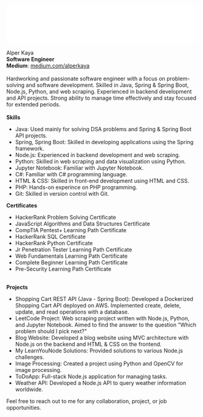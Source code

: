 <img height="100px" src="https://github.com/alperkaya0/alperkaya0/blob/main/svgtest.svg" alt="ğ">

Alper Kaya <br>
**Software Engineer** <br>
**Medium**: <a href="https://medium.com/@competeorbeforgotten">medium.com/alperkaya</a> <br>
<br>
Hardworking and passionate software engineer with a focus on problem-solving and software development. Skilled in Java, Spring & Spring Boot, Node.js, Python, and web scraping. Experienced in backend development and API projects. Strong ability to manage time effectively and stay focused for extended periods.
<br><br>
**Skills**
- Java: Used mainly for solving DSA problems and Spring & Spring Boot API projects.
- Spring, Spring Boot: Skilled in developing applications using the Spring framework.
- Node.js: Experienced in backend development and web scraping.
- Python: Skilled in web scraping and data visualization using Python.
- Jupyter Notebook: Familiar with Jupyter Notebook.
- C#: Familiar with C# programming language.
- HTML & CSS: Skilled in front-end development using HTML and CSS.
- PHP: Hands-on experince on PHP programming.
- Git: Skilled in version control with Git. 

**Certificates**
- HackerRank Problem Solving Certificate
- JavaScript Algorithms and Data Structures Certificate
- CompTIA Pentest+ Learning Path Certificate
- HackerRank SQL Certificate
- HackerRank Python Certificate
- Jr Penetration Tester Learning Path Certificate
- Web Fundamentals Learning Path Certificate
- Complete Beginner Learning Path Certificate
- Pre-Security Learning Path Certificate <br><br>

**Projects**
- Shopping Cart REST API (Java - Spring Boot): Developed a Dockerized Shopping Cart API deployed on AWS. Implemented create, delete, update, and read operations with a database.
- LeetCode Project: Web scraping project written with Node.js, Python, and Jupyter Notebook. Aimed to find the answer to the question "Which problem should I pick next?"
- Blog Website: Developed a blog website using MVC architecture with Node.js on the backend and HTML & CSS on the frontend.
- My LearnYouNode Solutions: Provided solutions to various Node.js challenges.
- Image Processing: Created a project using Python and OpenCV for image processing.
- ToDoApp: Full-stack Node.js application for managing tasks.
- Weather API: Developed a Node.js API to query weather information worldwide. <br>

Feel free to reach out to me for any collaboration, project, or job opportunities.






<!--
**alperkaya0/alperkaya0** is a ✨ _special_ ✨ repository because its `README.md` (this file) appears on your GitHub profile.

Here are some ideas to get you started:

- 🔭 I’m currently working on ...
- 🌱 I’m currently learning ...
- 👯 I’m looking to collaborate on ...
- 🤔 I’m looking for help with ...
- 💬 Ask me about ...
- 📫 How to reach me: ...
- 😄 Pronouns: ...
- ⚡ Fun fact: ...
-->
